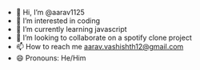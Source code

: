 - 👋 Hi, I’m @aarav1125
- 👀 I’m interested in coding
- 🌱 I’m currently learning javascript
- 💞️ I’m looking to collaborate on a spotify clone project
- 📫 How to reach me aarav.vashishth12@gmail.com
- 😄 Pronouns: He/Him

<!---
aarav1125/aarav1125 is a ✨ special ✨ repository because its `README.md` (this file) appears on your GitHub profile.
You can click the Preview link to take a look at your changes.
--->

